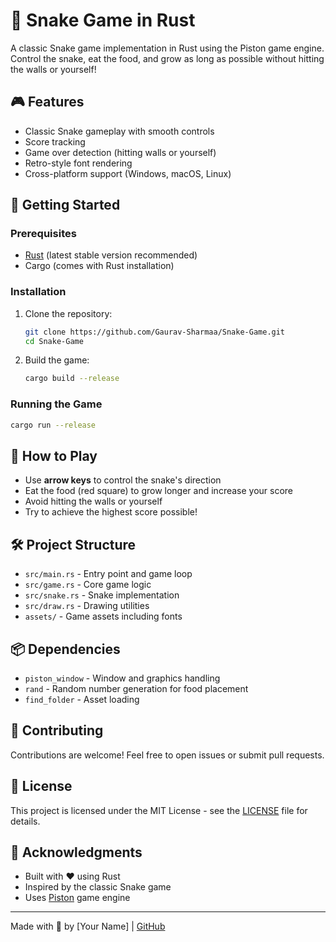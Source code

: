 # 🐍 Snake Game in Rust

A classic Snake game implementation in Rust using the Piston game engine. Control the snake, eat the food, and grow as long as possible without hitting the walls or yourself!


## 🎮 Features

- Classic Snake gameplay with smooth controls
- Score tracking
- Game over detection (hitting walls or yourself)
- Retro-style font rendering
- Cross-platform support (Windows, macOS, Linux)

## 🚀 Getting Started

### Prerequisites

- [Rust](https://www.rust-lang.org/tools/install) (latest stable version recommended)
- Cargo (comes with Rust installation)

### Installation

1. Clone the repository:
   ```bash
   git clone https://github.com/Gaurav-Sharmaa/Snake-Game.git
   cd Snake-Game
   ```

2. Build the game:
   ```bash
   cargo build --release
   ```

### Running the Game

```bash
cargo run --release
```

## 🎯 How to Play

- Use **arrow keys** to control the snake's direction
- Eat the food (red square) to grow longer and increase your score
- Avoid hitting the walls or yourself
- Try to achieve the highest score possible!

## 🛠️ Project Structure

- `src/main.rs` - Entry point and game loop
- `src/game.rs` - Core game logic
- `src/snake.rs` - Snake implementation
- `src/draw.rs` - Drawing utilities
- `assets/` - Game assets including fonts

## 📦 Dependencies

- `piston_window` - Window and graphics handling
- `rand` - Random number generation for food placement
- `find_folder` - Asset loading

## 🤝 Contributing

Contributions are welcome! Feel free to open issues or submit pull requests.

## 📄 License

This project is licensed under the MIT License - see the [LICENSE](LICENSE) file for details.

## 🙏 Acknowledgments

- Built with ❤️ using Rust
- Inspired by the classic Snake game
- Uses [Piston](http://www.piston.rs/) game engine

---

Made with 🦀 by [Your Name] | [GitHub](https://github.com/Gaurav-Sharmaa)
